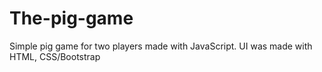 # The-pig-game
Simple pig game for two players made with JavaScript. UI was made with HTML, CSS/Bootstrap
